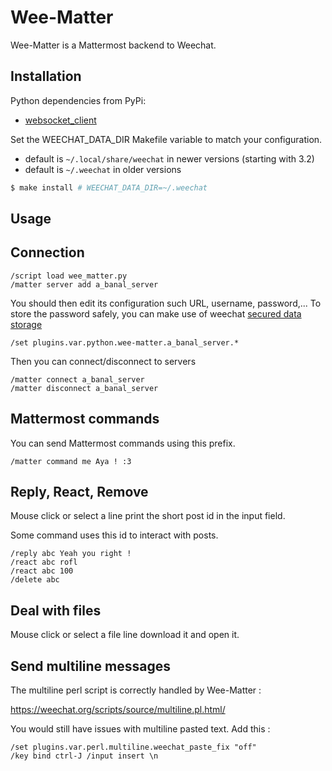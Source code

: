 # Wee-Matter

Wee-Matter is a Mattermost backend to Weechat.

## Installation

Python dependencies from PyPi:

* [websocket_client](https://pypi.org/project/websocket_client/)

Set the WEECHAT_DATA_DIR Makefile variable to match your configuration.
- default is `~/.local/share/weechat` in newer versions (starting with 3.2)
- default is `~/.weechat` in older versions

```bash
$ make install # WEECHAT_DATA_DIR=~/.weechat
```

## Usage


## Connection

```
/script load wee_matter.py
/matter server add a_banal_server
```

You should then edit its configuration such URL, username, password,...
To store the password safely, you can make use of weechat [secured data storage](https://weechat.org/files/doc/stable/weechat_user.en.html#secured_data)

```
/set plugins.var.python.wee-matter.a_banal_server.* 
```

Then you can connect/disconnect to servers

```
/matter connect a_banal_server
/matter disconnect a_banal_server
```

## Mattermost commands

You can send Mattermost commands using this prefix.

```
/matter command me Aya ! :3
```

## Reply, React, Remove

Mouse click or select a line print the short post id in the input field.

Some command uses this id to interact with posts.

```
/reply abc Yeah you right !
/react abc rofl
/react abc 100
/delete abc
```

## Deal with files

Mouse click or select a file line download it and open it.

## Send multiline messages

The multiline perl script is correctly handled by Wee-Matter :

https://weechat.org/scripts/source/multiline.pl.html/

You would still have issues with multiline pasted text. Add this :

```
/set plugins.var.perl.multiline.weechat_paste_fix "off"
/key bind ctrl-J /input insert \n
```
